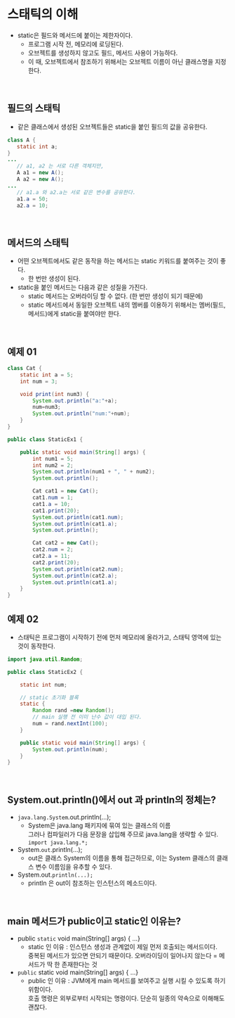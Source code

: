 # 스태틱의 이해
 * static은 필드와 메서드에 붙이는 제한자이다.
    * 프로그램 시작 전, 메모리에 로딩된다.
    * 오브젝트를 생성하지 않고도 필드, 메서드 사용이 가능하다.
    * 이 때, 오브젝트에서 참조하기 위해서는 오브젝트 이름이 아닌 클래스명을 지정한다.

</br>

## 필드의 스태틱
 * 같은 클래스에서 생성된 오브젝트들은 static을 붙인 필드의 값을 공유한다.
 ```java
class A {
    static int a;
}
...
    // a1, a2 는 서로 다른 객체지만, 
    A a1 = new A();
    A a2 = new A();
...
    // a1.a 와 a2.a는 서로 같은 변수를 공유한다.
    a1.a = 50;
    a2.a = 10;
 ```

 </br>

 ## 메서드의 스태틱
  * 어떤 오브젝트에서도 같은 동작을 하는 메서드는 static 키워드를 붙여주는 것이 좋다.
    * 한 번만 생성이 된다.
  * static을 붙인 메서드는 다음과 같은 성질을 가진다.
    * static 메서드는 오버라이딩 할 수 없다. (한 번만 생성이 되기 때문에)
    * static 메서드에서 동일한 오브젝트 내의 멤버를 이용하기 위해서는 멤버(필드, 메서드)에게 static을 붙여야만 한다.

</br>

## 예제 01
```java
class Cat {
    static int a = 5;
    int num = 3;

    void print(int num3) {
        System.out.println("a:"+a);
        num=num3;
        System.out.println("num:"+num);
    }
}

public class StaticEx1 {

    public static void main(String[] args) {
        int num1 = 5;
        int num2 = 2;
        System.out.println(num1 + ", " + num2);
        System.out.println();

        Cat cat1 = new Cat();
        cat1.num = 1;
        cat1.a = 10;
        cat1.print(20);
        System.out.println(cat1.num);
        System.out.println(cat1.a);
        System.out.println();

        Cat cat2 = new Cat();
        cat2.num = 2;
        cat2.a = 11;
        cat2.print(20);
        System.out.println(cat2.num);
        System.out.println(cat2.a);
        System.out.println(cat1.a);
    }
}
```

## 예제 02
 * 스태틱은 프로그램이 시작하기 전에 먼저 메모리에 올라가고, 스태틱 영역에 있는 것이 동작한다.  
```java
import java.util.Random;

public class StaticEx2 {

    static int num;

    // static 초기화 블록
    static {
        Random rand =new Random();
        // main 실행 전 이미 난수 값이 대입 된다.
        num = rand.nextInt(100);
    }

    public static void main(String[] args) {
        System.out.println(num);
    }
}
```

</br>

## System.out.println()에서 out 과 println의 정체는?
 * `java.lang.System`.out.println(...);
    * System은 java.lang 패키지에 묶여 있는 클래스의 이름</br>
      그러나 컴파일러가 다음 문장을 삽입해 주므로 java.lang을 생략할 수 있다.
      </br>`import java.lang.*;`
 * System.`out`.println(...);
    * out은 클래스 System의 이름을 통해 접근하므로, 이는 System 클래스의 클래스 변수 이름임을 유추할 수 있다.
 * System.out.`println(...);`
    * println 은 out이 참조하는 인스턴스의 메소드이다.

</br>

## main 메서드가 public이고 static인 이유는?
 * public `static` void main(String[] args) { ...}
    * static 인 이유 : 인스턴스 생성과 관계없이 제일 먼저 호출되는 메서드이다.</br>
      중복된 메서드가 있으면 안되기 때문이다. 오버라이딩이 일어나지 않는다 = 메서드가 딱 한 존재한다는 것
 * `public` static void main(String[] args) { ...}
    * public 인 이유 : JVM에게 main 메서드를 보여주고 실행 시킬 수 있도록 하기 위함이다. 
    </br>호출 명령은 외부로부터 시작되는 명령이다. 단순히 일종의 약속으로 이해해도 괜찮다.